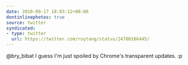 ```yaml
---
date: 2010-09-17 18:03:12+00:00
dontinlinephotos: true
source: twitter
syndicated:
- type: twitter
  url: https://twitter.com/roytang/status/24780166445/
---
```


@bry_bibat I guess I'm just spoiled by Chrome's transparent updates. :p